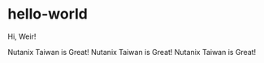 # hello-world

Hi, Weir!

Nutanix Taiwan is Great! Nutanix Taiwan is Great! Nutanix Taiwan is Great!
